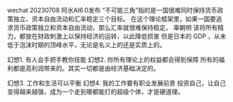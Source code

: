 wechat 20230708
阿水AI6.0发布 
“不可能三角”指的是一国很难同时保持货币政策独立、资本自由流动和汇率稳定三个目标。
在这个理论框架里，如果一国要追求货币政策独立和资本自由流动，那么汇率就很难保持稳定。
辜朝明
该将所有精力，都放在财政刺激上以保持经济的运转，以此降低损害
但是日本的 GDP ，从未低于泡沫时期的顶峰水平，无论是名义上的还是实质上的。

幻想1. 有人会手把手教你技能
幻想2. 你所有理论上的权益都会得到保障
所有的福利都是高利润带来的。其实一切都是由经济基础决定的。

幻想3. 工作和生活可以平衡
幻想4. 我的工作要有职业发展前景
投资自己，让自己变得越来越强，成为一个走到哪都能打的超级个体，才是硬道理。







